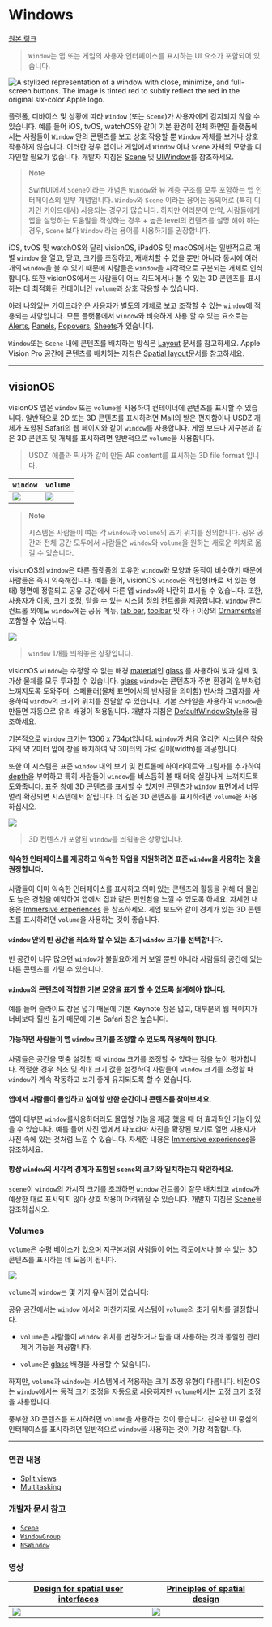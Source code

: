 # Windows
[원본 링크](https://developer.apple.com/design/human-interface-guidelines/windows)

> `Window`는 앱 또는 게임의 사용자 인터페이스를 표시하는 UI 요소가 포함되어 있습니다.

  
![A stylized representation of a window with close, minimize, and full-screen buttons. The image is tinted red to subtly reflect the red in the original six-color Apple logo.](https://docs-assets.developer.apple.com/published/e678408ee6b4eb19f2cfed9a9e4cef47/components-window-intro@2x.png)

플랫폼, 디바이스 및 상황에 따라 `Window` (또는 `Scene`)가 사용자에게 감지되지 않을 수 있습니다.
예를 들어 iOS, tvOS, watchOS와 같이 기본 환경이 전체 화면인 플랫폼에서는 사람들이 `Window` 안의 콘텐츠를 보고 상호 작용할 뿐 `Window` 자체를 보거나 상호 작용하지 않습니다.
이러한 경우 앱이나 게임에서 `Window` 이나 `Scene` 자체의 모양을 디자인할 필요가 없습니다. 
개발자 지침은 [Scene](https://developer.apple.com/documentation/SwiftUI/Scene) 및 [UIWindow](https://developer.apple.com/documentation/uikit/uiwindow)를 참조하세요.

> Note
> 
> SwiftUI에서 `Scene`이라는 개념은 `Window`와 뷰 계층 구조를 모두 포함하는 앱 인터페이스의 일부 개념입니다. 
> `Window`와 `Scene` 이라는 용어는 동의어로 (특히 디자인 가이드에서) 사용되는 경우가 많습니다. 
> 하지만 여러분이 만약, 사람들에게 앱을 설명하는 도움말을 작성하는 경우 + 높은 level의 컨텐츠를 설명 해야 하는 경우, `Scene` 보다 `Window` 라는 용어를 사용하기를 권장합니다.

iOS, tvOS 및 watchOS와 달리 visionOS, iPadOS 및 macOS에서는 일반적으로 개별 `window` 을 열고, 닫고, 크기를 조정하고, 재배치할 수 있을 뿐만 아니라 동시에 여러 개의 `window`을 볼 수 있기 때문에 사람들은 `window`을 시각적으로 구분되는 개체로 인식합니다. 
또한 visionOS에서는 사람들이 어느 각도에서나 볼 수 있는 3D 콘텐츠를 표시하는 데 최적화된 컨테이너인 `volume`과 상호 작용할 수 있습니다.

아래 나와있는 가이드라인은 사용자가 별도의 개체로 보고 조작할 수 있는 `window`에 적용되는 사항입니다. 모든 플랫폼에서 `window`와 비슷하게 사용 할 수 있는 요소로는 [Alerts](https://developer.apple.com/design/human-interface-guidelines/alerts), [Panels](https://developer.apple.com/design/human-interface-guidelines/panels), [Popovers](https://developer.apple.com/design/human-interface-guidelines/popovers), [Sheets](https://developer.apple.com/design/human-interface-guidelines/sheets)가 있습니다.

`Window`또는 `Scene` 내에 콘텐츠를 배치하는 방식은 [Layout](https://developer.apple.com/design/human-interface-guidelines/layout) 문서를 참고하세요. Apple Vision Pro 공간에 콘텐츠를 배치하는 지침은 [Spatial layout](https://developer.apple.com/design/human-interface-guidelines/spatial-layout)문서를 참고하세요.

---

## visionOS
visionOS 앱은 `window` 또는 `volume`을 사용하여 컨테이너에 콘텐츠를 표시할 수 있습니다.
일반적으로 2D 또는 3D 콘텐츠를 표시하려면 Mail의 받은 편지함이나 USDZ 개체가 포함된 Safari의 웹 페이지와 같이 `window`를 사용합니다.
게임 보드나 지구본과 같은 3D 콘텐츠 및 개체를 표시하려면 일반적으로 `volume`을 사용합니다.

> USDZ: 애플과 픽사가 같이 만든 AR content를 표시하는 3D file format 입니다.

| `window` | `volume` |
| -------- | -------- |
| ![](https://i.imgur.com/R2qTH4o.png)|     ![](https://i.imgur.com/UqihxBc.png)

> Note
> 
> 시스템은 사람들이 여는 각 `window`과 `volume`의 초기 위치를 정의합니다. 공유 공간과 전체 공간 모두에서 사람들은 `window`와 `volume`을 원하는 새로운 위치로 옮길 수 있습니다.

visionOS의 `window`은 다른 플랫폼의 고유한 `window`와 모양과 동작이 비슷하기 때문에 사람들은 즉시 익숙해집니다. 
예를 들어, visionOS `window`은 직립형(바로 서 있는 형태) 평면에 정렬되고 공유 공간에서 다른 앱 `window`와  나란히 표시될 수 있습니다. 
또한, 사용자가 이동, 크기 조정, 닫을 수 있는 시스템 정의 컨트롤을 제공합니다. `window` 관리 컨트롤 외에도 `window`에는 공유 메뉴, [tab bar](https://developer.apple.com/design/human-interface-guidelines/tab-bars), [toolbar](https://developer.apple.com/design/human-interface-guidelines/toolbars) 및 하나 이상의 [Ornaments](https://developer.apple.com/design/human-interface-guidelines/ornaments)을 포함할 수 있습니다.


![](https://i.imgur.com/mULr0tq.jpg)

> `window` 1개를 띄워놓은 상황입니다.

visionOS `window`는 수정할 수 없는 배경 [material](https://developer.apple.com/design/human-interface-guidelines/materials)인 [glass](https://developer.apple.com/design/human-interface-guidelines/materials#visionOS) 를 사용하여 빛과 실제 및 가상 물체를 모두 투과할 수 있습니다. 
[glass](https://developer.apple.com/design/human-interface-guidelines/materials#visionOS)  `window`는 콘텐츠가 주변 환경의 일부처럼 느껴지도록 도와주며, 스페큘러(물체 표면에서의 반사광을 의미함) 반사와 그림자를 사용하여 `window`의 크기와 위치를 전달할 수 있습니다. 
기본 스타일을 사용하여 `window`을 만들면 자동으로 유리 배경이 적용됩니다. 개발자 지침은 [DefaultWindowStyle](https://developer.apple.com/documentation/SwiftUI/DefaultWindowStyle)을 참조하세요.

기본적으로 `window` 크기는 1306 x 734pt입니다. `window`가 처음 열리면 시스템은 착용자의 약 2미터 앞에 창을 배치하여 약 3미터의 가로 길이(width)를 제공합니다.

또한 이 시스템은 표준 `window` 내의 보기 및 컨트롤에 하이라이트와 그림자를 추가하여 [depth]([depth](https://developer.apple.com/design/human-interface-guidelines/spatial-layout#Depth))을 부여하고 특히 사람들이 `window`를 비스듬히 볼 때 더욱 실감나게 느껴지도록 도와줍니다.
표준 창에 3D 콘텐츠를 표시할 수 있지만 콘텐츠가 `window` 표면에서 너무 멀리 확장되면 시스템에서 잘립니다. 더 깊은 3D 콘텐츠를 표시하려면 `volume`을 사용하십시오.

![](https://i.imgur.com/tDKlGkp.png)

> 3D 컨텐츠가 포함된 `window`를 띄워놓은 상황입니다.

#### 익숙한 인터페이스를 제공하고 익숙한 작업을 지원하려면 표준 `window`을 사용하는 것을 권장합니다.

사람들이 이미 익숙한 인터페이스를 표시하고 의미 있는 콘텐츠와 활동을 위해 더 몰입도 높은 경험을 예약하여 앱에서 집과 같은 편안함을 느낄 수 있도록 하세요. 
자세한 내용은 [Immersive experiences](https://developer.apple.com/design/human-interface-guidelines/immersive-experiences) 을 참조하세요. 게임 보드와 같이 경계가 있는 3D 콘텐츠를 표시하려면 `volume`을 사용하는 것이 좋습니다.

#### `window` 안의 빈 공간을 최소화 할 수 있는 초기 `window` 크기를 선택합니다.
빈 공간이 너무 많으면 `window`가 불필요하게 커 보일 뿐만 아니라 사람들의 공간에 있는 다른 콘텐츠를 가릴 수 있습니다.

#### `window`의 콘텐츠에 적합한 기본 모양을 표기 할 수 있도록 설계해야 합니다.
예를 들어 슬라이드 창은 넓기 때문에 기본 Keynote 창은 넓고,
대부분의 웹 페이지가 너비보다 훨씬 길기 때문에 기본 Safari 창은 높습니다.

#### 가능하면 사람들이 앱 `window` 크기를 조정할 수 있도록 허용해야 합니다.
사람들은 공간을 맞춤 설정할 때 `window` 크기를 조정할 수 있다는 점을 높이 평가합니다. 
적절한 경우 최소 및 최대 크기 값을 설정하여 사람들이 `window` 크기를 조정할 때 `window`가 계속 작동하고 보기 좋게 유지되도록 할 수 있습니다.

#### 앱에서 사람들이 몰입하고 싶어할 만한 순간이나 콘텐츠를 찾아보세요. 
앱이 대부분 `window`를사용하더라도 몰입형 기능을 제공 했을 때 더 효과적인 기능이 있을 수 있습니다.
예를 들어 사진 앱에서 파노라마 사진을 확장된 보기로 열면 사용자가 사진 속에 있는 것처럼 느낄 수 있습니다.
자세한 내용은 [Immersive experiences](https://developer.apple.com/design/human-interface-guidelines/immersive-experiences)을 참조하세요.

#### 항상 `window`의 시각적 경계가 포함된 `scene`의 크기와 일치하는지 확인하세요. 
`scene`이 `window`의 가시적 크기를 초과하면 `window` 컨트롤이 잘못 배치되고 `window`가 예상한 대로 표시되지 않아 상호 작용이 어려워질 수 있습니다. 
개발자 지침은 [Scene](https://developer.apple.com/documentation/SwiftUI/Scene)을 참조하십시오.


### Volumes
`volume`은 수평 베이스가 있으며 지구본처럼 사람들이 어느 각도에서나 볼 수 있는 3D 콘텐츠를 표시하는 데 도움이 됩니다.

![](https://i.imgur.com/hmvZ1yK.jpg)

`volume`과 `window`는 몇 가지 유사점이 있습니다:

공유 공간에서는 `window` 에서와 마찬가지로 시스템이 `volume`의 초기 위치를 결정합니다.

- `volume`은 사람들이 `window` 위치를 변경하거나 닫을 때 사용하는 것과 동일한 관리 제어 기능을 제공합니다.

- `volume`은 [glass](https://developer.apple.com/design/human-interface-guidelines/materials#visionOS) 배경을 사용할 수 있습니다.

하지만, `volume`과 `window`는 시스템에서 적용하는 크기 조정 유형이 다릅니다. 비전OS는 `window`에서는 동적 크기 조정을 자동으로 사용하지만 `volume`에서는 고정 크기 조정을 사용합니다.


풍부한 3D 콘텐츠를 표시하려면 `volume`을 사용하는 것이 좋습니다. 
친숙한 UI 중심의 인터페이스를 표시하려면 일반적으로 `window`을 사용하는 것이 가장 적합합니다.

---

### 연관 내용
- [Split views](https://developer.apple.com/design/human-interface-guidelines/split-views)
- [Multitasking](https://developer.apple.com/design/human-interface-guidelines/multitasking)

### 개발자 문서 참고
- [`Scene`](https://developer.apple.com/documentation/SwiftUI/Scene)
- [`WindowGroup`](https://developer.apple.com/documentation/SwiftUI/WindowGroup)
- [`NSWindow`](https://developer.apple.com/documentation/appkit/nswindow)

### 영상

| [Design for spatial user interfaces](https://developer.apple.com/videos/play/wwdc2023/10076) | [Principles of spatial design](https://developer.apple.com/videos/play/wwdc2023/10072) |
| -------- | -------- |
| ![](https://i.imgur.com/kTIL2Ke.png)|     ![](https://i.imgur.com/PD74ZGq.png)
